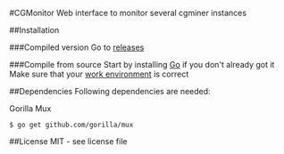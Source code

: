 #CGMonitor
Web interface to monitor several cgminer instances

##Installation

###Compiled version
Go to [releases](https://github.com/Wneh/cgmonitor/releases)

###Compile from source
Start by installing [Go](http://golang.org/doc/install) if you don't already got it
Make sure that your [work environment](http://golang.org/doc/code.html) is correct

##Dependencies
Following dependencies are needed:

Gorilla Mux
```
$ go get github.com/gorilla/mux
```

##License
MIT - see license file
